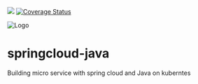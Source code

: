 ![](https://github.com/clustercamp/springcloud-java/workflows/workflows/build/badge.svg)
[![Coverage Status](https://coveralls.io/repos/github/clustercamp/springcloud-java/badge.svg?branch=master)](https://coveralls.io/github/clustercamp/springcloud-java?branch=master)

![Logo](https://repository-images.githubusercontent.com/177172824/5a4ddc00-8d21-11e9-8b1b-677efbd1dcab)

# springcloud-java
Building micro service with spring cloud and Java on kuberntes
